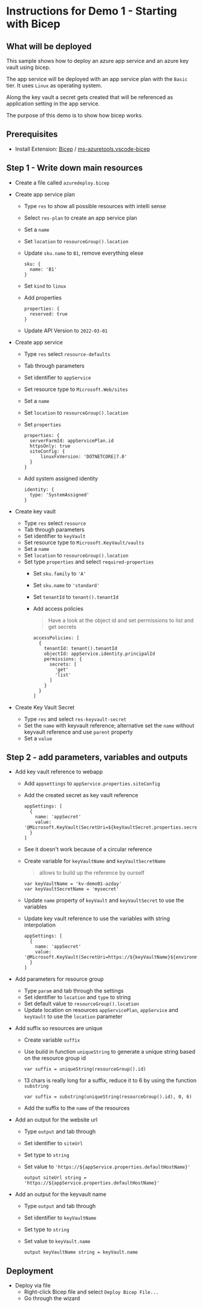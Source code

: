 # Instructions for Demo 1 - Starting with Bicep

## What will be deployed

This sample shows how to deploy an azure app service and an azure key vault using bicep.

The app service will be deployed with an app service plan with the `Basic` tier. It uses `Linux` as operating system.

Along the key vault a secret gets created that will be referenced as application setting in the app service.

The purpose of this demo is to show how bicep works.

## Prerequisites

- Install Extension: [Bicep](ttps://marketplace.visualstudio.com/items?itemName=ms-azuretools.vscode-bicep) / [ms-azuretools.vscode-bicep](ttps://marketplace.visualstudio.com/items?itemName=ms-azuretools.vscode-bicep)

## Step 1 - Write down main resources

- Create a file called `azuredeploy.bicep`

- Create app service plan
  - Type `res` to show all possible resources with intelli sense
  - Select `res-plan` to create an app service plan
  - Set a `name`
  - Set `location` to `resourceGroup().location`
  - Update `sku.name` to `B1`, remove everything elese

    ```bicep
    sku: {
      name: 'B1'
    }
    ```

  - Set `kind` to `linux`

  - Add properties

    ```bicep
    properties: {
      reserved: true
    }
    ```

  - Update API Version to `2022-03-01`

- Create app service
  - Type `res` select `resource-defaults`
  - Tab through parameters
  - Set identifier to `appService`
  - Set resource type to `Microsoft.Web/sites`
  - Set a `name`
  - Set `location` to `resourceGroup().location`
  - Set `properties`

    ```bicep
    properties: {
      serverFarmId: appServicePlan.id
      httpsOnly: true
      siteConfig: {
          linuxFxVersion: 'DOTNETCORE|7.0'
      }
    }
    ```

  - Add system assigned identity

    ```bicep
    identity: {
      type: 'SystemAssigned'
    }
    ```


- Create key vault
  - Type `res` select `resource`
  - Tab through parameters
  - Set identifier to `keyVault`
  - Set resource type to `Microsoft.KeyVault/vaults`
  - Set a `name`
  - Set `location` to `resourceGroup().location`
  - Set type `properties` and select `required-properties`
    - Set `sku.family` to `'A'`
    - Set `sku.name` to `'standard'`
    - Set `tenantId` to `tenant().tenantId`
    - Add access policies

      > Have a look at the object id and set permissions to list and get secrets

      ```bicep
      accessPolicies: [
        {
          tenantId: tenant().tenantId
          objectId: appService.identity.principalId
          permissions: {
            secrets: [
              'get'
              'list'
            ]
          }
        }
      ]
      ```

- Create Key Vault Secret
  - Type `res` and select `res-keyvault-secret`
  - Set the `name` with keyvault reference; alternative set the `name` without keyvault reference and use `parent` property
  - Set a `value`

## Step 2 - add parameters, variables and outputs

- Add key vault reference to webapp
  - Add `appsettings` to `appService.properties.siteConfig`
  - Add the created secret as key vault reference

    ```bicep
    appSettings: [
      {
        name: 'appSecret'
        value: '@Microsoft.KeyVault(SecretUri=${keyVaultSecret.properties.secretUri})'
      }
    ]
    ```
  - See it doesn't work because of a circular reference
  - Create variable for `keyVaultName` and `keyVaultSecretName`

    > allows to build up the reference by ourself

    ```bicep
    var keyVaultName = 'kv-demo01-azday'
    var keyVaultSecretName = 'mysecret'
    ```

  - Update `name` property of `keyVault` and `keyVaultSecret` to use the variables
  - Update key vault reference to use the variables with string interpolation

    ```bicep
    appSettings: [
      {
        name: 'appSecret'
        value: '@Microsoft.KeyVault(SecretUri=https://${keyVaultName}${environment().suffixes.keyvaultDns}/secrets/${keyVaultSecretName}/)'
      }
    ]
    ```

- Add parameters for resource group
  - Type `param` and tab through the settings
  - Set identifier to `location` and `type` to string
  - Set default value to `resourceGroup().location`
  - Update location on resources `appServicePlan`, `appService` and `keyVault` to use the `location` parameter

- Add suffix so resources are unique
  - Create variable `suffix`
  - Use build in function `uniqueString` to generate a unique string based on the resource group id

    ```bicep
    var suffix = uniqueString(resourceGroup().id)
    ```

  - 13 chars is really long for a suffix, reduce it to 6 by using the function `substring`

    ```bicep
    var suffix = substring(uniqueString(resourceGroup().id), 0, 6)
    ```

  - Add the suffix to the `name` of the resources

- Add an output for the website url
  - Type `output` and tab through
  - Set identifier to `siteUrl`
  - Set type to `string`
  - Set value to `'https://${appService.properties.defaultHostName}'`

    ```bicep
    output siteUrl string = 'https://${appService.properties.defaultHostName}'
    ```

- Add an output for the keyvault name

  - Type `output` and tab through

  - Set identifier to `keyVaultName`

  - Set type to `string`

  - Set value to `keyVault.name`

    ```bicep
    output keyVaultName string = keyVault.name
    ```

## Deployment

- Deploy via file
  - Right-click Bicep file and select `Deploy Bicep File...`
  - Go through the wizard
